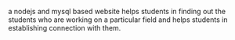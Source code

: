 a nodejs and  mysql based website helps students in finding out the students who are working on a particular field and helps students in establishing connection with them.
